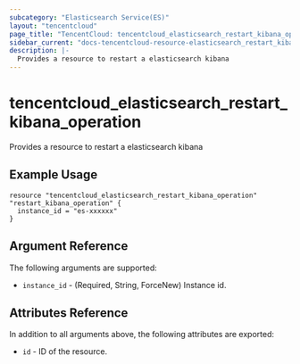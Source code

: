 ```yaml
---
subcategory: "Elasticsearch Service(ES)"
layout: "tencentcloud"
page_title: "TencentCloud: tencentcloud_elasticsearch_restart_kibana_operation"
sidebar_current: "docs-tencentcloud-resource-elasticsearch_restart_kibana_operation"
description: |-
  Provides a resource to restart a elasticsearch kibana
---
```


# tencentcloud_elasticsearch_restart_kibana_operation

Provides a resource to restart a elasticsearch kibana

## Example Usage

```hcl
resource "tencentcloud_elasticsearch_restart_kibana_operation" "restart_kibana_operation" {
  instance_id = "es-xxxxxx"
}
```

## Argument Reference

The following arguments are supported:

* `instance_id` - (Required, String, ForceNew) Instance id.

## Attributes Reference

In addition to all arguments above, the following attributes are exported:

* `id` - ID of the resource.



